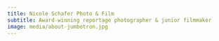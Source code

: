 ```yaml
---
title: Nicole Schafer Photo & Film
subtitle: Award-winning reportage photographer & junior filmmaker
image: media/about-jumbotron.jpg
---
```

